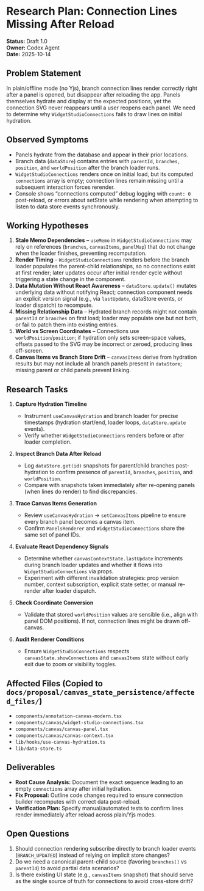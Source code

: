 # Research Plan: Connection Lines Missing After Reload

**Status:** Draft 1.0  
**Owner:** Codex Agent  
**Date:** 2025-10-14

## Problem Statement

In plain/offline mode (no Yjs), branch connection lines render correctly right after a panel is opened, but disappear after reloading the app. Panels themselves hydrate and display at the expected positions, yet the connection SVG never reappears until a user reopens each panel. We need to determine why `WidgetStudioConnections` fails to draw lines on initial hydration.

## Observed Symptoms

- Panels hydrate from the database and appear in their prior locations.
- Branch data (`dataStore`) contains entries with `parentId`, `branches`, `position`, and `worldPosition` after the branch loader runs.
- `WidgetStudioConnections` renders once on initial load, but its computed `connections` array is empty; connection lines remain missing until a subsequent interaction forces rerender.
- Console shows “connections computed” debug logging with `count: 0` post-reload, or errors about setState while rendering when attempting to listen to data store events synchronously.

## Working Hypotheses

1. **Stale Memo Dependencies** – `useMemo` in `WidgetStudioConnections` may rely on references (`branches`, `canvasItems`, `panelMap`) that do not change when the loader finishes, preventing recomputation.
2. **Render Timing** – `WidgetStudioConnections` renders before the branch loader populates the parent-child relationships, so no connections exist at first render; later updates occur after initial render cycle without triggering a state change in the component.
3. **Data Mutation Without React Awareness** – `dataStore.update()` mutates underlying data without notifying React; connection component needs an explicit version signal (e.g., via `lastUpdate`, dataStore events, or loader dispatch) to recompute.
4. **Missing Relationship Data** – Hydrated branch records might not contain `parentId` or `branches` on first load; loader may populate one but not both, or fail to patch them into existing entries.
5. **World vs Screen Coordinates** – Connections use `worldPosition`/`position`; if hydration only sets screen-space values, offsets passed to the SVG may be incorrect or zeroed, producing lines off-screen.
6. **Canvas Items vs Branch Store Drift** – `canvasItems` derive from hydration results but may not include all branch panels present in `dataStore`; missing parent or child panels prevent linking.

## Research Tasks

1. **Capture Hydration Timeline**
   - Instrument `useCanvasHydration` and branch loader for precise timestamps (hydration start/end, loader loops, `dataStore.update` events).
   - Verify whether `WidgetStudioConnections` renders before or after loader completion.

2. **Inspect Branch Data After Reload**
   - Log `dataStore.get(id)` snapshots for parent/child branches post-hydration to confirm presence of `parentId`, `branches`, `position`, and `worldPosition`.
   - Compare with snapshots taken immediately after re-opening panels (when lines do render) to find discrepancies.

3. **Trace Canvas Items Generation**
   - Review `useCanvasHydration` → `setCanvasItems` pipeline to ensure every branch panel becomes a canvas item.
   - Confirm `PanelsRenderer` and `WidgetStudioConnections` share the same set of panel IDs.

4. **Evaluate React Dependency Signals**
   - Determine whether `canvasContextState.lastUpdate` increments during branch loader updates and whether it flows into `WidgetStudioConnections` via props.
   - Experiment with different invalidation strategies: prop version number, context subscription, explicit state setter, or manual re-render after loader dispatch.

5. **Check Coordinate Conversion**
   - Validate that stored `worldPosition` values are sensible (i.e., align with panel DOM positions). If not, connection lines might be drawn off-canvas.

6. **Audit Renderer Conditions**
   - Ensure `WidgetStudioConnections` respects `canvasState.showConnections` and `canvasItems` state without early exit due to zoom or visibility toggles.

## Affected Files (Copied to `docs/proposal/canvas_state_persistence/affected_files/`)

- `components/annotation-canvas-modern.tsx`
- `components/canvas/widget-studio-connections.tsx`
- `components/canvas/canvas-panel.tsx`
- `components/canvas/canvas-context.tsx`
- `lib/hooks/use-canvas-hydration.ts`
- `lib/data-store.ts`

## Deliverables

- **Root Cause Analysis:** Document the exact sequence leading to an empty `connections` array after initial hydration.
- **Fix Proposal:** Outline code changes required to ensure connection builder recomputes with correct data post-reload.
- **Verification Plan:** Specify manual/automated tests to confirm lines render immediately after reload across plain/Yjs modes.

## Open Questions

1. Should connection rendering subscribe directly to branch loader events (`BRANCH_UPDATED`) instead of relying on implicit store changes?
2. Do we need a canonical parent-child source (favoring `branches[]` vs `parentId`) to avoid partial data scenarios?
3. Is there existing UI state (e.g., `canvasItems` snapshot) that should serve as the single source of truth for connections to avoid cross-store drift?
